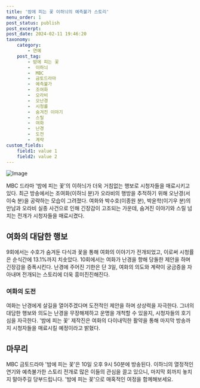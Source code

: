 ```yaml
---
title: '밤에 피는 꽃 이하늬의 예측불가 스토리'
menu_order: 1
post_status: publish
post_excerpt: 
post_date: 2024-02-11 19:46:20
taxonomy:
    category:
        - 연예
    post_tag:
        - 밤에 피는 꽃
        -  이하늬
        -  MBC
        -  금토드라마
        -  예측불가
        -  조여화
        -  오라비
        -  오난경
        -  시청률
        -  숨겨진 이야기
        -  스릴
        -  여화
        -  난경
        -  도전
        -  계략
custom_fields:
    field1: value 1
    field2: value 2
---
```


![Image](https://mimgnews.pstatic.net/image/009/2024/02/10/0005257062_001_20240210182401013.jpg?type=w540)

MBC 드라마 '밤에 피는 꽃'의 이하늬가 더욱 거침없는 행보로 시청자들을 매료시키고 있다. 최근 방송에서는 조여화(이하늬 분)가 오라비의 행방을 추적하기 위해 오난경(서이숙 분)을 공략하는 모습이 그려졌다. 여화와 박수호(이종원 분), 박윤학(이기우 분)의 만남과 오라비 실종 사건으로 인해 긴장감이 고조되는 가운데, 숨겨진 이야기와 스릴 넘치는 전개가 시청자들을 매료시켰다.
## 여화의 대담한 행보
9회에서는 수호가 숨겨둔 다식과 꽃을 통해 여화의 이야기가 전개되었고, 이로써 시청률은 순식간에 13.1%까지 치솟았다. 10회에서는 여화가 난경을 향해 당돌한 제안을 하며 긴장감을 증폭시킨다. 난경에 주어진 기한은 단 3일, 여화의 의도와 계략이 궁금증을 자아내며 전개되는 스토리에 더욱 흥미진진해진다.
### 여화의 도전
여화는 난경에게 살길을 열어주겠다며 도전적인 제안을 하며 상상력을 자극한다. 그녀의 대담한 행보와 의도는 난경을 무장해제하고 운명을 개척할 수 있을지, 시청자들의 호기심을 자극한다. '밤에 피는 꽃' 제작진은 여화의 다이내믹한 활약을 통해 마지막 방송까지 시청자들을 매료시킬 예정이라고 밝혔다.
## 마무리
MBC 금토드라마 '밤에 피는 꽃'은 10일 오후 9시 50분에 방송된다. 이하늬의 열정적인 연기와 예측불가한 스토리 전개로 많은 이들의 관심을 끌고 있으니, 마지막 회까지 놓치지 말아주길 당부드립니다. '밤에 피는 꽃'으로 매혹적인 여정을 함께해보세요.
